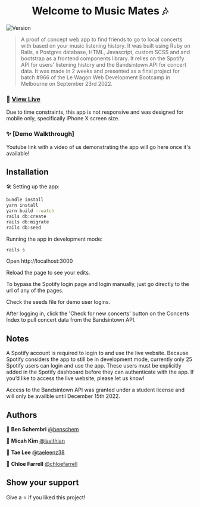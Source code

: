 <h1 align="center">Welcome to Music Mates 🎶</h1>
<p>
  <img alt="Version" src="https://img.shields.io/badge/version-1.0.0-blue.svg?cacheSeconds=2592000" />
</p>

> A proof of concept web app to find friends to go to local concerts with based on your music listening history. It was built using Ruby on Rails, a Postgres database, HTML, Javascript, custom SCSS and and bootstrap as a frontend components library. It relies on the Spotify API for users' listening history and the Bandsintown API for concert data. It was made in 2 weeks and presented as a final project for batch #966 of the Le Wagon Web Development Bootcamp in Melbourne on September 23rd 2022.

### 📱 [View Live](https://www.music-mates.com)
Due to time constraints, this app is not responsive and was designed for mobile only, specifically iPhone X screen size.

### ✨ [Demo Walkthrough]
Youtube link with a video of us demonstrating the app will go here once it's available!

## Installation

🛠 Setting up the app:
>
```sh
bundle install
yarn install
yarn build --watch
rails db:create
rails db:migrate
rails db:seed
```

Running the app in development mode:
>
```sh
rails s
```
Open http://localhost:3000

Reload the page to see your edits.

To bypass the Spotify login page and login manually, just go directly to the url of any of the pages.

Check the seeds file for demo user logins.

After logging in, click the 'Check for new concerts' button on the Concerts Index to pull concert data from the Bandsintown API.

## Notes

A Spotify account is required to login to and use the live website.
Because Spotify considers the app to still be in development mode, currently only 25 Spotify users can login and use the app. These users must be explicitly added in the Spotify dashboard before they can authenticate with the app. If you’d like to access the live website, please let us know!

Access to the Bandsintown API was granted under a student license and will only be availble until December 15th 2022.

## Authors

👤 **Ben Schembri** [@benschem](https://github.com/benschem)

👤 **Micah Kim** [@lavithian](https://github.com/lavithian)

👤 **Tae Lee** [@taeleenz38](https://github.com/taeleenz38)

👤 **Chloe Farrell** [@chloefarrell](https://github.com/chloefarrell)

## Show your support

Give a ⭐️ if you liked this project!
